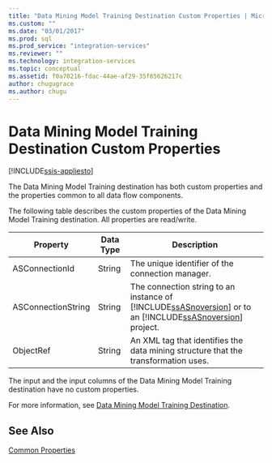 ```yaml
---
title: "Data Mining Model Training Destination Custom Properties | Microsoft Docs"
ms.custom: ""
ms.date: "03/01/2017"
ms.prod: sql
ms.prod_service: "integration-services"
ms.reviewer: ""
ms.technology: integration-services
ms.topic: conceptual
ms.assetid: f0a70216-fdac-44ae-af29-35f65626217c
author: chugugrace
ms.author: chugu
---
```

# Data Mining Model Training Destination Custom Properties

[!INCLUDE[ssis-appliesto](../../includes/ssis-appliesto-ssvrpluslinux-asdb-asdw-xxx.md)]


  The Data Mining Model Training destination has both custom properties and the properties common to all data flow components.  
  
 The following table describes the custom properties of the Data Mining Model Training destination. All properties are read/write.  
  
|Property|Data Type|Description|  
|--------------|---------------|-----------------|  
|ASConnectionId|String|The unique identifier of the connection manager.|  
|ASConnectionString|String|The connection string to an instance of [!INCLUDE[ssASnoversion](../../includes/ssasnoversion-md.md)] or to an [!INCLUDE[ssASnoversion](../../includes/ssasnoversion-md.md)] project.|  
|ObjectRef|String|An XML tag that identifies the data mining structure that the transformation uses.|  
  
 The input and the input columns of the Data Mining Model Training destination have no custom properties.  
  
 For more information, see [Data Mining Model Training Destination](../../integration-services/data-flow/data-mining-model-training-destination.md).  
  
## See Also  
 [Common Properties](https://msdn.microsoft.com/library/51973502-5cc6-4125-9fce-e60fa1b7b796)  
  
  
